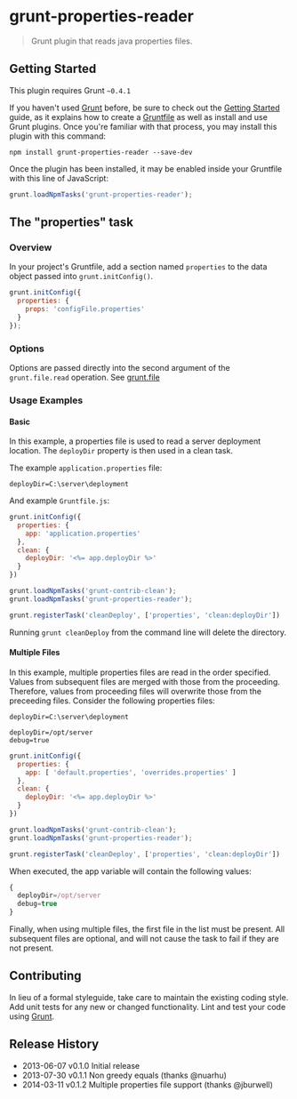 # grunt-properties-reader

> Grunt plugin that reads java properties files.

## Getting Started
This plugin requires Grunt `~0.4.1`

If you haven't used [Grunt](http://gruntjs.com/) before, be sure to check out the [Getting Started](http://gruntjs.com/getting-started) guide, as it explains how to create a [Gruntfile](http://gruntjs.com/sample-gruntfile) as well as install and use Grunt plugins. Once you're familiar with that process, you may install this plugin with this command:

```shell
npm install grunt-properties-reader --save-dev
```

Once the plugin has been installed, it may be enabled inside your Gruntfile with this line of JavaScript:

```js
grunt.loadNpmTasks('grunt-properties-reader');
```

## The "properties" task

### Overview
In your project's Gruntfile, add a section named `properties` to the data object passed into `grunt.initConfig()`.

```js
grunt.initConfig({
  properties: {
    props: 'configFile.properties'
  }
});
```

### Options

Options are passed directly into the second argument of the `grunt.file.read` operation. See [grunt.file](https://github.com/gruntjs/grunt/wiki/grunt.file)

### Usage Examples

#### Basic
In this example, a properties file is used to read a server deployment location. The `deployDir` property is then used in a clean task.

The example `application.properties` file:

```properties
deployDir=C:\server\deployment
```

And example `Gruntfile.js`:

```js
grunt.initConfig({
  properties: {
    app: 'application.properties'
  },
  clean: {
    deployDir: '<%= app.deployDir %>'
  }
})

grunt.loadNpmTasks('grunt-contrib-clean');
grunt.loadNpmTasks('grunt-properties-reader');

grunt.registerTask('cleanDeploy', ['properties', 'clean:deployDir'])
```

Running `grunt cleanDeploy` from the command line will delete the directory.

#### Multiple Files
In this example, multiple properties files are read in the order specified.  Values from subsequent files are merged with those from the proceeding.  Therefore, values from proceeding files will overwrite those from the preceeding files.  Consider the following properties files:

```default.properties
deployDir=C:\server\deployment
```
```overrides.properties
deployDir=/opt/server
debug=true
```

```js
grunt.initConfig({
  properties: {
    app: [ 'default.properties', 'overrides.properties' ]
  },
  clean: {
    deployDir: '<%= app.deployDir %>'
  }
})

grunt.loadNpmTasks('grunt-contrib-clean');
grunt.loadNpmTasks('grunt-properties-reader');

grunt.registerTask('cleanDeploy', ['properties', 'clean:deployDir'])
```

When executed, the app variable will contain the following values:

```js
{
  deployDir=/opt/server
  debug=true
}
```

Finally, when using multiple files, the first file in the list must be present.  All subsequent files are optional, and will not cause the task to fail if they are not present.

## Contributing
In lieu of a formal styleguide, take care to maintain the existing coding style. Add unit tests for any new or changed functionality. Lint and test your code using [Grunt](http://gruntjs.com/).

## Release History
* 2013-06-07 v0.1.0 Initial release
* 2013-07-30 v0.1.1 Non greedy equals (thanks @nuarhu)
* 2014-03-11 v0.1.2 Multiple properties file support (thanks @jburwell)
